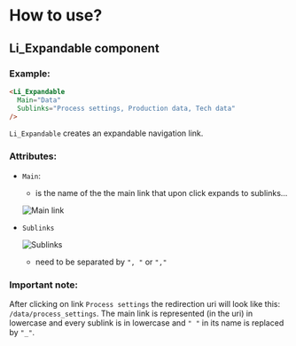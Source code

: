 # How to use?

## Li_Expandable component

### Example:

```html
<Li_Expandable
  Main="Data"
  Sublinks="Process settings, Production data, Tech data"
/>
```

`Li_Expandable` creates an expandable navigation link.

### Attributes:

- `Main`:

  - is the name of the the main link that upon click expands to sublinks...

  ![Main link](image.png)

- `Sublinks`

  ![Sublinks](image.png)

  - need to be separated by `", "` or `","`

### Important note:

After clicking on link `Process settings` the redirection uri will look like this: `/data/process_settings`. The main link is represented (in the uri) in lowercase and every sublink is in lowercase and `" "` in its name is replaced by `"_"`.
